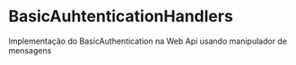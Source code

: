 # BasicAuhtenticationHandlers
Implementação do BasicAuthentication na Web Api usando manipulador de mensagens
